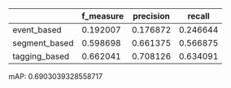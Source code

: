 |               |   f_measure |   precision |   recall |
|---------------|-------------|-------------|----------|
| event_based   |    0.192007 |    0.176872 | 0.246644 |
| segment_based |    0.598698 |    0.661375 | 0.566875 |
| tagging_based |    0.662041 |    0.708126 | 0.634091 |
mAP: 0.6903039328558717
